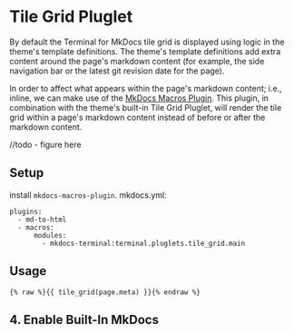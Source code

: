 # Tile Grid Pluglet

By default the Terminal for MkDocs tile grid is displayed using logic in the theme's template definitions.  The theme's template definitions add extra content around the page's markdown content (for example, the side navigation bar or the latest git revision date for the page).

In order to affect what appears within the page's markdown content; i.e., inline, we can make use of the [MkDocs Macros Plugin].  This plugin, in combination with the theme's built-in Tile Grid Pluglet, will render the tile grid within a page's markdown content instead of before or after the markdown content.


[MkDocs Macros Plugin]: ../../configuration/plugins/macros
[MkDocs Macros Pluglet]: https://mkdocs-macros-plugin.readthedocs.io/en/latest/pluglets/

//todo - figure here

## Setup
install `mkdocs-macros-plugin`.
mkdocs.yml:

```
plugins:
  - md-to-html
  - macros:
      modules: 
        - mkdocs-terminal:terminal.pluglets.tile_grid.main
```

## Usage
`{% raw %}{{ tile_grid(page.meta) }}{% endraw %}`


## 4. Enable Built-In MkDocs

